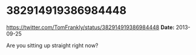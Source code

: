 # 382914919386984448
https://twitter.com/TomFrankly/status/382914919386984448
**Date:** 2013-09-25

Are you sitting up straight right now?
